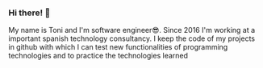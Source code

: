 <h3>Hi there! 👋</h3>

My name is Toni and I'm software engineer😎. Since 2016 I'm working at a important spanish technology consultancy. I keep the code of my projects in github with which I can test new functionalities of programming technologies and to practice the technologies learned
